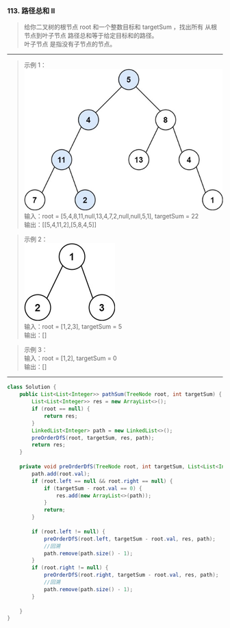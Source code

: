 ### 113. 路径总和 II

>给你二叉树的根节点 root 和一个整数目标和 targetSum ，找出所有 从根节点到叶子节点 路径总和等于给定目标和的路径。  
>叶子节点 是指没有子节点的节点。  
***
>示例 1：  
![示例1](pathsum1.jpg)   
>输入：root = [5,4,8,11,null,13,4,7,2,null,null,5,1], targetSum = 22  
>输出：[[5,4,11,2],[5,8,4,5]]  

>示例 2：  
![示例2](pathsum2.jpg)    
>输入：root = [1,2,3], targetSum = 5  
>输出：[]  

>示例 3：  
>输入：root = [1,2], targetSum = 0  
>输出：[]  
***
```java
class Solution {
    public List<List<Integer>> pathSum(TreeNode root, int targetSum) {
        List<List<Integer>> res = new ArrayList<>();
        if (root == null) {
            return res;
        }
        LinkedList<Integer> path = new LinkedList<>();
        preOrderDfS(root, targetSum, res, path);
        return res;
    }

    private void preOrderDfS(TreeNode root, int targetSum, List<List<Integer>> res, LinkedList<Integer> path) {
        path.add(root.val);
        if (root.left == null && root.right == null) {
            if (targetSum - root.val == 0) {
                res.add(new ArrayList<>(path));
            }
            return;
        }

        if (root.left != null) {
            preOrderDfS(root.left, targetSum - root.val, res, path);
            //回溯
            path.remove(path.size() - 1);
        }
        if (root.right != null) {
            preOrderDfS(root.right, targetSum - root.val, res, path);
            //回溯
            path.remove(path.size() - 1);
        }
        
    }
}
```
